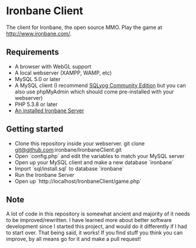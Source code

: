 Ironbane Client
==============

The client for Ironbane, the open source MMO. 
Play the game at <http://www.ironbane.com/>.

## Requirements

* A browser with WebGL support
* A local webserver (XAMPP, WAMP, etc)
* MySQL 5.0 or later
* A MySQL client (I recommend [SQLyog Community Edition](https://code.google.com/p/sqlyog/downloads/list) but you can also use phpMyAdmin which should come pre-installed with your webserver)
* PHP 5.3.8 or later
* [An installed Ironbane Server](https://github.com/ironbane/IronbaneServer/)

## Getting started

* Clone this repository inside your webserver.
    git clone git@github.com:ironbane/IronbaneClient.git
* Open ´config.php´ and edit the variables to match your MySQL server
* Open up your MySQL client and make a new database ´ironbane´
* Import ´sql/install.sql´ to database ´ironbane´
* Run the Ironbane Server
* Open up ´http://localhost/IronbaneClient/game.php´

## Note

A lot of code in this repository is somewhat ancient and majority of it needs to be improved/rewritten.
I have learned more about better software development since I started this project, and would do it differently if I had to start over.
That being said, it works! If you find stuff you think you can improve, by all means go for it and make a pull request!
